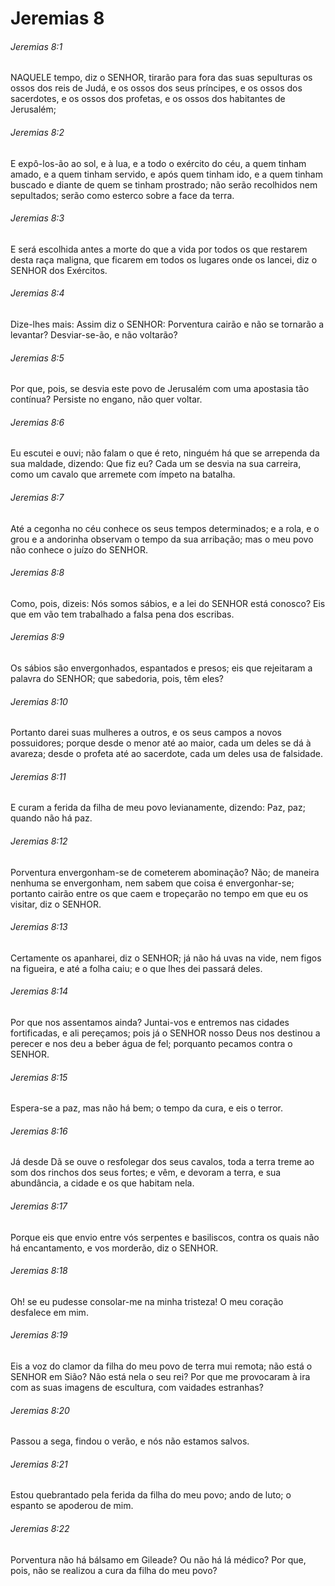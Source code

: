 # Jeremias 8

###### Jeremias 8:1

NAQUELE tempo, diz o SENHOR, tirarão para fora das suas sepulturas os ossos dos reis de Judá, e os ossos dos seus príncipes, e os ossos dos sacerdotes, e os ossos dos profetas, e os ossos dos habitantes de Jerusalém;

###### Jeremias 8:2

E expô-los-ão ao sol, e à lua, e a todo o exército do céu, a quem tinham amado, e a quem tinham servido, e após quem tinham ido, e a quem tinham buscado e diante de quem se tinham prostrado; não serão recolhidos nem sepultados; serão como esterco sobre a face da terra.

###### Jeremias 8:3

E será escolhida antes a morte do que a vida por todos os que restarem desta raça maligna, que ficarem em todos os lugares onde os lancei, diz o SENHOR dos Exércitos.

###### Jeremias 8:4

Dize-lhes mais: Assim diz o SENHOR: Porventura cairão e não se tornarão a levantar? Desviar-se-ão, e não voltarão?

###### Jeremias 8:5

Por que, pois, se desvia este povo de Jerusalém com uma apostasia tão contínua? Persiste no engano, não quer voltar.

###### Jeremias 8:6

Eu escutei e ouvi; não falam o que é reto, ninguém há que se arrependa da sua maldade, dizendo: Que fiz eu? Cada um se desvia na sua carreira, como um cavalo que arremete com ímpeto na batalha.

###### Jeremias 8:7

Até a cegonha no céu conhece os seus tempos determinados; e a rola, e o grou e a andorinha observam o tempo da sua arribação; mas o meu povo não conhece o juízo do SENHOR.

###### Jeremias 8:8

Como, pois, dizeis: Nós somos sábios, e a lei do SENHOR está conosco? Eis que em vão tem trabalhado a falsa pena dos escribas.

###### Jeremias 8:9

Os sábios são envergonhados, espantados e presos; eis que rejeitaram a palavra do SENHOR; que sabedoria, pois, têm eles?

###### Jeremias 8:10

Portanto darei suas mulheres a outros, e os seus campos a novos possuidores; porque desde o menor até ao maior, cada um deles se dá à avareza; desde o profeta até ao sacerdote, cada um deles usa de falsidade.

###### Jeremias 8:11

E curam a ferida da filha de meu povo levianamente, dizendo: Paz, paz; quando não há paz.

###### Jeremias 8:12

Porventura envergonham-se de cometerem abominação? Não; de maneira nenhuma se envergonham, nem sabem que coisa é envergonhar-se; portanto cairão entre os que caem e tropeçarão no tempo em que eu os visitar, diz o SENHOR.

###### Jeremias 8:13

Certamente os apanharei, diz o SENHOR; já não há uvas na vide, nem figos na figueira, e até a folha caiu; e o que lhes dei passará deles.

###### Jeremias 8:14

Por que nos assentamos ainda? Juntai-vos e entremos nas cidades fortificadas, e ali pereçamos; pois já o SENHOR nosso Deus nos destinou a perecer e nos deu a beber água de fel; porquanto pecamos contra o SENHOR.

###### Jeremias 8:15

Espera-se a paz, mas não há bem; o tempo da cura, e eis o terror.

###### Jeremias 8:16

Já desde Dã se ouve o resfolegar dos seus cavalos, toda a terra treme ao som dos rinchos dos seus fortes; e vêm, e devoram a terra, e sua abundância, a cidade e os que habitam nela.

###### Jeremias 8:17

Porque eis que envio entre vós serpentes e basiliscos, contra os quais não há encantamento, e vos morderão, diz o SENHOR.

###### Jeremias 8:18

Oh! se eu pudesse consolar-me na minha tristeza! O meu coração desfalece em mim.

###### Jeremias 8:19

Eis a voz do clamor da filha do meu povo de terra mui remota; não está o SENHOR em Sião? Não está nela o seu rei? Por que me provocaram à ira com as suas imagens de escultura, com vaidades estranhas?

###### Jeremias 8:20

Passou a sega, findou o verão, e nós não estamos salvos.

###### Jeremias 8:21

Estou quebrantado pela ferida da filha do meu povo; ando de luto; o espanto se apoderou de mim.

###### Jeremias 8:22

Porventura não há bálsamo em Gileade? Ou não há lá médico? Por que, pois, não se realizou a cura da filha do meu povo?


